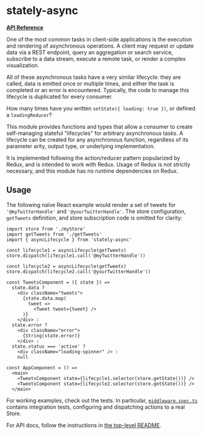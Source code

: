 # stately-async

**[API Reference](https://hiebj.github.io/stately/modules/stately_async.html)**

One of the most common tasks in client-side applications is the execution and rendering of asynchronous operations. A client may request or update data via a REST endpoint, query an aggregation or search service, subscribe to a data stream, execute a remote task, or render a complex visualization.

All of these asynchronous tasks have a very similar lifecycle: they are called, data is emitted once or multiple times, and either the task is completed or an error is encountered. Typically, the code to manage this lifecycle is duplicated for every consumer.

How many times have you written `setState({ loading: true })`, or defined a `loadingReducer`?

This module provides functions and types that allow a consumer to create self-managing stateful "lifecycles" for arbitrary asynchronous tasks. A lifecycle can be created for any asynchronous function, regardless of its parameter arity, output type, or underlying implementation.

It is implemented following the action/reducer pattern popularized by Redux, and is intended to work with Redux. Usage of Redux is not strictly necessary, and this module has no runtime dependencies on Redux.

## Usage
The following naïve React example would render a set of tweets for `'@myTwitterHandle'` and `'@yourTwitterHandle'`. The store configuration, `getTweets` definition, and store subscription code is omitted for clarity:

```
import store from './myStore'
import getTweets from './getTweets'
import { asyncLifecycle } from 'stately-async'

const lifecycle1 = asyncLifecycle(getTweets)
store.dispatch(lifecycle1.call('@myTwitterHandle'))

const lifecycle2 = asyncLifecycle(getTweets)
store.dispatch(lifecycle2.call('@yourTwitterHandle'))

const TweetsComponent = ({ state }) =>
  state.data ?
    <div className="tweets">
      {state.data.map(
        tweet =>
          <Tweet tweet={tweet} />
      )}
    </div> :
  state.error ?
    <div className="error">
      {String(state.error)}
    </div> :
  state.status === 'active' ?
    <div className="loading-spinner" /> :
    null

const AppComponent = () =>
  <main>
    <TweetsComponent state={lifecycle1.selector(store.getState())} />
    <TweetsComponent state={lifecycle2.selector(store.getState())} />
  </main>
```

For working examples, check out the tests. In particular, [`middleware.spec.ts`](/stately-async/src/middleware.spec.ts) contains integration tests, configuring and dispatching actions to a real Store.

For API docs, follow the instructions in [the top-level README](https://github.com/hiebj/stately/).
